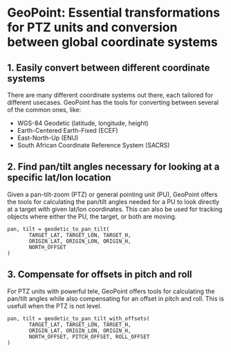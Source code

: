 # GeoPoint: Essential transformations for PTZ units and conversion between global coordinate systems

## 1. Easily convert between different coordinate systems
There are many different coordinate systems out there, each tailored for different usecases. GeoPoint has the tools for converting between several of the common ones, like:
- WGS-84 Geodetic (latitude, longitude, height)
- Earth-Centered Earth-Fixed (ECEF)
- East-North-Up (ENU)
- South African Coordinate Reference System (SACRS)

## 2. Find pan/tilt angles necessary for looking at a specific lat/lon location
Given a pan-tilt-zoom (PTZ) or general pointing unit (PU), GeoPoint offers the tools for calculating the pan/tilt angles needed for a PU to look directly at a target with given lat/lon coordinates. This can also be used for tracking objects where either the PU, the target, or both are moving.

```
pan, tilt = geodetic_to_pan_tilt(
       TARGET_LAT, TARGET_LON, TARGET_H,
       ORIGIN_LAT, ORIGIN_LON, ORIGIN_H,
       NORTH_OFFSET
)
```

## 3. Compensate for offsets in pitch and roll
For PTZ units with powerful tele, GeoPoint offers tools for calculating the pan/tilt angles while also compensating for an offset in pitch and roll. This is usefull when the PTZ is not level.

```
pan, tilt = geodetic_to_pan_tilt_with_offsets(
       TARGET_LAT, TARGET_LON, TARGET_H,
       ORIGIN_LAT, ORIGIN_LON, ORIGIN_H,
       NORTH_OFFSET, PITCH_OFFSET, ROLL_OFFSET
)
```
